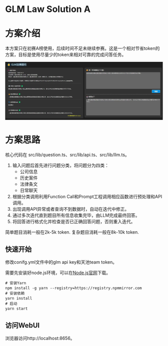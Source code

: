 # GLM Law Solution A

# 方案介绍

本方案只在初赛A榜使用，后续时间不足未继续参赛。这是一个相对节省token的方案，目标是使用尽量少的token来相对可靠的完成问答任务。

![](image.jpg)

# 方案思路

核心代码在 src/lib/question.ts、src/lib/api.ts、src/lib/llm.ts。

1. 输入问题后首先进行问题分类，将问题分为四类：
   - 公司信息
   - 历史案件
   - 法律条文
   - 日常聊天
2. 根据分类调用利用Function Call和Prompt工程调用相应函数进行预处理和API调用。
3. 出现调用API异常或者查询不到数据时，自动在迭代中修正。
3. 通过多次迭代直到题目所有信息收集完毕，由LLM完成最终回答。
4. 将回答进行格式化并检查是否已正确回答问题，否则重入迭代。

简单题目消耗一般在2k-5k token.
复杂题目消耗一般在8k-10k token.

## 快速开始

修改conifg.yml文件中的glm api key和天池team token。

需要先安装好node.js环境，可以在[Node.js官网](https://nodejs.org/en/download/prebuilt-installer)下载。

```shell
# 安装Yarn
npm install -g yarn --registry=https://registry.npmmirror.com
# 安装依赖
yarn install
# 启动
yarn start
```

## 访问WebUI

浏览器访问http://localhost:8656。